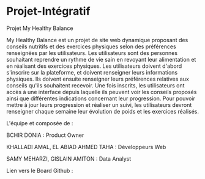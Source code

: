 # Projet-Intégratif

Projet My Healthy Balance

My Healthy Balance est un projet de site web dynamique proposant des conseils nutritifs et des exercices physiques selon des préférences renseignées par les utilisateurs. Les utilisateurs sont des personnes souhaitant reprendre un rythme de vie sain en revoyant leur alimentation et en réalisant des exercices physiques. Les utilisateurs doivent d'abord s'inscrire sur la plateforme, et doivent renseigner leurs informations physiques. Ils doivent ensuite renseigner leurs préférences relatives aux conseils qu'ils souhaitent recevoir. Une fois inscrits, les utilisateurs ont accès à une interface depuis laquelle ils peuvent voir les conseils proposés ainsi que différentes indications concernant leur progression. Pour pouvoir mettre à jour leurs progression et réaliser un suivi, les utilisateurs devront renseigner chaque semaine leur évolution de poids et les exercices réalisés. 


L'équipe et composée de : 

BCHIR DONIA : Product Owner 
  
KHALLADI AMAL, EL ABIAD AHMED TAHA : Développeurs Web 
  
SAMY MEHARZI, GISLAIN AMITON : Data Analyst


Lien vers le Board Github : 
